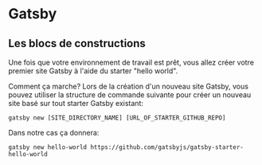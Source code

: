 # Gatsby
## Les blocs de constructions

Une fois que votre environnement de travail est prêt, vous allez créer votre premier site Gatsby à l'aide du starter "hello world".

Comment ça marche?
Lors de la création d'un nouveau site Gatsby, vous pouvez utiliser la structure de commande suivante pour créer un nouveau site basé sur tout starter Gatsby existant:

```console
gatsby new [SITE_DIRECTORY_NAME] [URL_OF_STARTER_GITHUB_REPO]
```

Dans notre cas ça donnera:
```console
gatsby new hello-world https://github.com/gatsbyjs/gatsby-starter-hello-world
```



